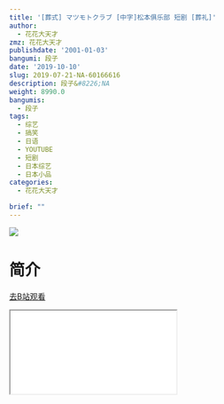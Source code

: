 ```yaml
---
title: '[葬式] マツモトクラブ [中字]松本俱乐部 短剧 [葬礼]'
author:
  - 花花大天才
zmz: 花花大天才
publishdate: '2001-01-03'
bangumi: 段子
date: '2019-10-10'
slug: 2019-07-21-NA-60166616
description: 段子&#8226;NA
weight: 8990.0
bangumis:
  - 段子
tags:
  - 综艺
  - 搞笑
  - 日语
  - YOUTUBE
  - 短剧
  - 日本综艺
  - 日本小品
categories:
  - 花花大天才

brief: ""
---
```

![](https://raw.githubusercontent.com/tcgriffith/owaraisite/master/static/tmpimg/5082f1dd31d3c401983119ed5a24478877ef92bb.jpg.480.jpg)
# 简介  
  

[去B站观看](https://www.bilibili.com/video/av60166616/)
<div class ="resp-container"><iframe class="testiframe" src="//player.bilibili.com/player.html?aid=60166616"", scrolling="no", allowfullscreen="true" > </iframe></div> 
